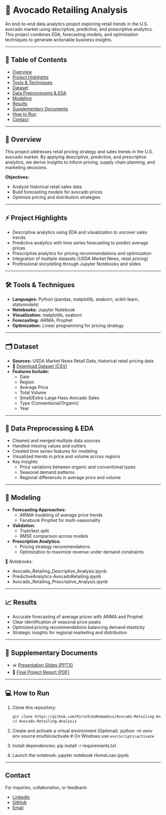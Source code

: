 # 🥑 Avocado Retailing Analysis

An end-to-end data analytics project exploring retail trends in the U.S. avocado market using descriptive, predictive, and prescriptive analytics. This project combines EDA, forecasting models, and optimization techniques to generate actionable business insights.

---

## 📑 Table of Contents

- [Overview](#overview)
- [Project Highlights](#project-highlights)
- [Tools & Techniques](#tools--techniques)
- [Dataset](#dataset)
- [Data Preprocessing & EDA](#data-preprocessing--eda)
- [Modeling](#modeling)
- [Results](#results)
- [Supplementary Documents](#supplementary-documents)
- [How to Run](#how-to-run)
- [Contact](#contact)

---

## 🌟 Overview

This project addresses retail pricing strategy and sales trends in the U.S. avocado market. By applying descriptive, predictive, and prescriptive analytics, we derive insights to inform pricing, supply chain planning, and marketing decisions.

**Objectives:**
- Analyze historical retail sales data
- Build forecasting models for avocado prices
- Optimize pricing and distribution strategies

---

## ⚡ Project Highlights

- Descriptive analytics using EDA and visualization to uncover sales trends
- Predictive analytics with time series forecasting to predict average prices
- Prescriptive analytics for pricing recommendations and optimization
- Integration of multiple datasets (USDA Market News, retail pricing)
- Professional storytelling through Jupyter Notebooks and slides

---

## 🛠️ Tools & Techniques

- **Languages:** Python (pandas, matplotlib, seaborn, scikit-learn, statsmodels)
- **Notebooks:** Jupyter Notebook
- **Visualization:** matplotlib, seaborn
- **Forecasting:** ARIMA, Prophet
- **Optimization:** Linear programming for pricing strategy

---

## 🗂️ Dataset

- **Sources:** USDA Market News Retail Data, historical retail pricing data
- 📁 [Download Dataset (CSV)](https://github.com/KiruthikaRamadoss/)
- **Features Include:**
  - Date
  - Region
  - Average Price
  - Total Volume
  - Small/Extra-Large Hass Avocado Sales
  - Type (Conventional/Organic)
  - Year

---

## 🔎 Data Preprocessing & EDA

- Cleaned and merged multiple data sources
- Handled missing values and outliers
- Created time series features for modeling
- Visualized trends in price and volume across regions
- Key Insights:
  - Price variations between organic and conventional types
  - Seasonal demand patterns
  - Regional differences in average price and volume

---

## 🤖 Modeling

- **Forecasting Approaches:**
  - ARIMA modeling of average price trends
  - Facebook Prophet for multi-seasonality
- **Validation:**
  - Train/test split
  - RMSE comparison across models
- **Prescriptive Analytics:**
  - Pricing strategy recommendations
  - Optimization to maximize revenue under demand constraints

📓 *Notebooks:*
- Avocado_Retailing_Descriptive_Analysis.ipynb
- PredictiveAnalytics-AvocadoRetailing.ipynb
- Avocado_Retailing_Prescriptive_Analysis.ipynb

---

## 📈 Results

- Accurate forecasting of average prices with ARIMA and Prophet
- Clear identification of seasonal price peaks
- Optimized pricing recommendations balancing demand elasticity
- Strategic insights for regional marketing and distribution

---

## 📄 Supplementary Documents

- 📊 [Presentation Slides (PPTX)](https://github.com/KiruthikaRamadoss/)
- 📄 [Final Project Report (PDF)](https://github.com/KiruthikaRamadoss/)

---

## 💻 How to Run

1. Clone this repository:
   ```bash
   git clone https://github.com/KiruthikaRamadoss/Avocado-Retailing-Analysis.git
   cd Avocado-Retailing-Analysis
   
2. Create and activate a virtual environment (Optional):
   python -m venv env
   source env/bin/activate  # On Windows use `env\Scripts\activate`

3. Install dependencies:
   pip install -r requirements.txt

4. Launch the notebook:
   jupyter notebook HomeLoan.ipynb

---

## Contact

For inquiries, collaboration, or feedback:

- [LinkedIn](https://www.linkedin.com/in/kiruthikaramadoss/)
- [GitHub](https://github.com/KiruthikaRamadoss)
- [Email](mailto:k_r549@txstate.edu)
  
